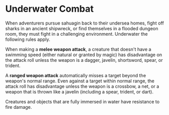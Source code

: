 Underwater Combat
=================

When adventurers pursue sahuagin back to their undersea homes, fight off
sharks in an ancient shipwreck, or find themselves in a flooded dungeon
room, they must fight in a challenging environment. Underwater the
following rules apply.

When making a **melee weapon attack**, a creature that doesn't have a
swimming speed (either natural or granted by magic) has disadvantage on
the attack roll unless the weapon is a dagger, javelin, shortsword,
spear, or trident.

A **ranged weapon attack** automatically misses a target beyond the
weapon's normal range. Even against a target within normal range, the
attack roll has disadvantage unless the weapon is a crossbow, a net, or
a weapon that is thrown like a javelin (including a spear, trident, or
dart).

Creatures and objects that are fully immersed in water have resistance
to fire damage.
